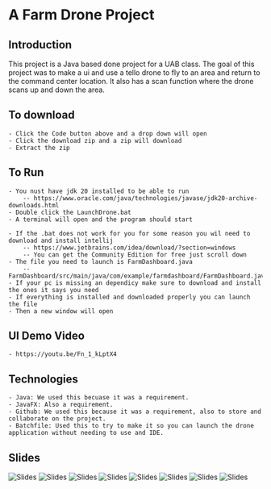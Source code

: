 # A Farm Drone Project

## Introduction
This project is a Java based done project for a UAB class. The goal of this project was to make a ui and use a tello drone to fly to an area and return to the command center location. It also has a scan function where the drone scans up and down the area. 

## To download
	- Click the Code button above and a drop down will open
	- Click the download zip and a zip will download
	- Extract the zip 
	
## To Run
	- You nust have jdk 20 installed to be able to run 
		-- https://www.oracle.com/java/technologies/javase/jdk20-archive-downloads.html
	- Double click the LaunchDrone.bat
	- A terminal will open and the program should start

	- If the .bat does not work for you for some reason you wil need to download and install intellij
		-- https://www.jetbrains.com/idea/download/?section=windows
		-- You can get the Community Edition for free just scroll down
	- The file you need to launch is FarmDashboard.java
		-- FarmDashboard/src/main/java/com/example/farmdashboard/FarmDashboard.java
	- If your pc is missing an dependicy make sure to download and install the ones it says you need
	- If everything is installed and downloaded properly you can launch the file 
	- Then a new window will open

## UI Demo Video
	- https://youtu.be/Fn_1_kLptX4
	
## Technologies
	- Java: We used this becuase it was a requirement.
	- JavaFX: Also a requirement.
	- Github: We used this because it was a requirement, also to store and collaborate on the project. 
	- Batchfile: Used this to try to make it so you can launch the drone application without needing to use and IDE.

## Slides

![Slides](readme_Pictures/picture1-1.png)
![Slides](readme_Pictures/picture2-1.png)
![Slides](readme_Pictures/picture3-1.png)
![Slides](readme_Pictures/picture4-1.png)
![Slides](readme_Pictures/picture5-1.png)
![Slides](readme_Pictures/picture6-1.png)
![Slides](readme_Pictures/picture7-1.png)
![Slides](readme_Pictures/picture8-1.png)